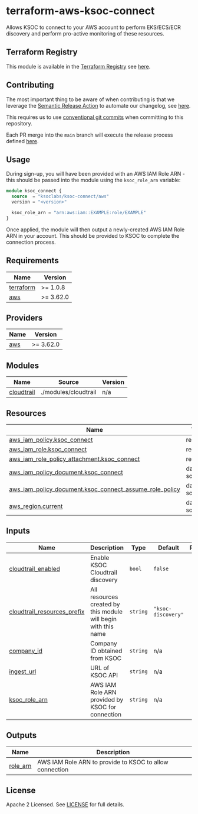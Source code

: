 # terraform-aws-ksoc-connect

Allows KSOC to connect to your AWS account to perform EKS/ECS/ECR discovery and perform pro-active monitoring of these resources.

## Terraform Registry

This module is available in the [Terraform Registry](https://registry.terraform.io/) see [here](https://registry.terraform.io/modules/ksoclabs/ksoc-connect/aws/latest).

## Contributing

The most important thing to be aware of when contributing is that we leverage the [Semantic Release Action](https://github.com/cycjimmy/semantic-release-action) to automate our changelog, see [here](CHANGELOG.md).

This requires us to use [conventional git commits](https://www.conventionalcommits.org/en/v1.0.0/) when committing to this repository.

Each PR merge into the `main` branch will execute the release process defined [here](.github/workflows/release.yml).

## Usage

During sign-up, you will have been provided with an AWS IAM Role ARN - this should be passed into the module using the `ksoc_role_arn` variable:

``` terraform
module ksoc_connect {
  source  = "ksoclabs/ksoc-connect/aws"
  version = "<version>"

  ksoc_role_arn = "arn:aws:iam::EXAMPLE:role/EXAMPLE"
}
```

Once applied, the module will then output a newly-created AWS IAM Role ARN in your account. This should be provided to KSOC to complete the connection process.

<!-- BEGINNING OF PRE-COMMIT-TERRAFORM DOCS HOOK -->
## Requirements

| Name | Version |
|------|---------|
| <a name="requirement_terraform"></a> [terraform](#requirement\_terraform) | >= 1.0.8 |
| <a name="requirement_aws"></a> [aws](#requirement\_aws) | >= 3.62.0 |

## Providers

| Name | Version |
|------|---------|
| <a name="provider_aws"></a> [aws](#provider\_aws) | >= 3.62.0 |

## Modules

| Name | Source | Version |
|------|--------|---------|
| <a name="module_cloudtrail"></a> [cloudtrail](#module\_cloudtrail) | ./modules/cloudtrail | n/a |

## Resources

| Name | Type |
|------|------|
| [aws_iam_policy.ksoc_connect](https://registry.terraform.io/providers/hashicorp/aws/latest/docs/resources/iam_policy) | resource |
| [aws_iam_role.ksoc_connect](https://registry.terraform.io/providers/hashicorp/aws/latest/docs/resources/iam_role) | resource |
| [aws_iam_role_policy_attachment.ksoc_connect](https://registry.terraform.io/providers/hashicorp/aws/latest/docs/resources/iam_role_policy_attachment) | resource |
| [aws_iam_policy_document.ksoc_connect](https://registry.terraform.io/providers/hashicorp/aws/latest/docs/data-sources/iam_policy_document) | data source |
| [aws_iam_policy_document.ksoc_connect_assume_role_policy](https://registry.terraform.io/providers/hashicorp/aws/latest/docs/data-sources/iam_policy_document) | data source |
| [aws_region.current](https://registry.terraform.io/providers/hashicorp/aws/latest/docs/data-sources/region) | data source |

## Inputs

| Name | Description | Type | Default | Required |
|------|-------------|------|---------|:--------:|
| <a name="input_cloudtrail_enabled"></a> [cloudtrail\_enabled](#input\_cloudtrail\_enabled) | Enable KSOC Cloudtrail discovery | `bool` | `false` | no |
| <a name="input_cloudtrail_resources_prefix"></a> [cloudtrail\_resources\_prefix](#input\_cloudtrail\_resources\_prefix) | All resources created by this module will begin with this name | `string` | `"ksoc-discovery"` | no |
| <a name="input_company_id"></a> [company\_id](#input\_company\_id) | Company ID obtained from KSOC | `string` | n/a | yes |
| <a name="input_ingest_url"></a> [ingest\_url](#input\_ingest\_url) | URL of KSOC API | `string` | n/a | yes |
| <a name="input_ksoc_role_arn"></a> [ksoc\_role\_arn](#input\_ksoc\_role\_arn) | AWS IAM Role ARN provided by KSOC for connection | `string` | n/a | yes |

## Outputs

| Name | Description |
|------|-------------|
| <a name="output_role_arn"></a> [role\_arn](#output\_role\_arn) | AWS IAM Role ARN to provide to KSOC to allow connection |
<!-- END OF PRE-COMMIT-TERRAFORM DOCS HOOK -->

## License
Apache 2 Licensed. See [LICENSE](LICENSE) for full details.
